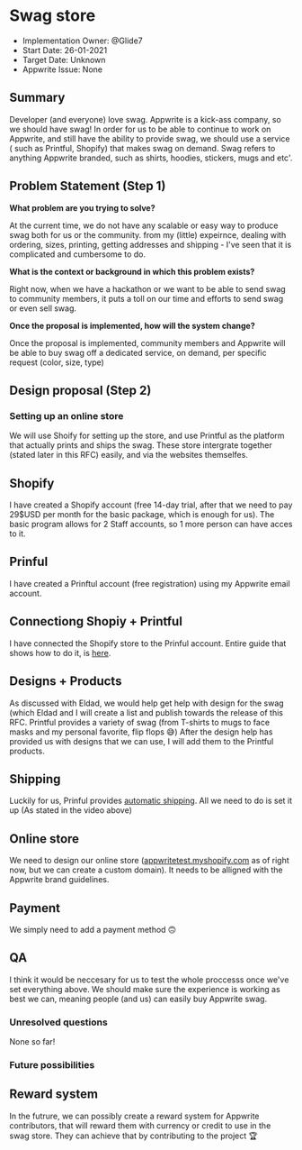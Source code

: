 # Swag store <!-- What do you want to call your `awesome_feature`? -->

- Implementation Owner: @Glide7
- Start Date: 26-01-2021
- Target Date: Unknown
- Appwrite Issue: None
  

## Summary

[summary]: #summary

Developer (and everyone) love swag. Appwrite is a kick-ass company, so we should have swag! In order for us to be able to continue to work on Appwrite, and still have the ability to provide swag, we should use a service ( such as Printful, Shopify) that makes swag on demand. Swag refers to anything Appwrite branded, such as shirts, hoodies, stickers, mugs and etc'. 

## Problem Statement (Step 1)

[problem-statement]: #problem-statement

**What problem are you trying to solve?**

At the current time, we do not have any scalable or easy way to produce swag both for us or the community. from my (little) expeirnce, dealing with ordering, sizes, printing, getting addresses and shipping - I've seen that it is complicated and cumbersome to do.

**What is the context or background in which this problem exists?**

Right now, when we have a hackathon or we want to be able to send swag to community members, it puts a toll on our time and efforts to send swag or even sell swag.

**Once the proposal is implemented, how will the system change?**

Once the proposal is implemented, community members and Appwrite will be able to buy swag off a dedicated service, on demand, per specific request (color, size, type)

<!-- Please avoid discussing your proposed solution. -->

## Design proposal (Step 2)

[design-proposal]: #design-proposal

<!--
This is the technical portion of the RFC. Explain the design in sufficient detail keeping in mind the following:

- Its interaction with other parts of the system is clear
- It is reasonably clear how the contribution would be implemented
- Dependencies on libraries, tools, projects or work that isn't yet complete
- New API routes that need to be created or modifications to the existing routes (if needed)
- Any breaking changes and ways in which we can ensure backward compatibility.
- Use Cases
- Goals
- Deliverables
- Changes to documentation
- Ways to scale the solution

Ensure that you include examples, code-snippets etc. to allow the community to understand the proposed solution. **It would be best if the examples use naming conventions that you intend to use during the actual implementation so that changes can be suggested early on during the development.**

Write your answer below.

-->


[prior-art]: #prior-art


### Setting up an online store
We will use Shoify for setting up the store, and use Printful as the platform that actually prints and ships the swag. These store intergrate together (stated later in this RFC) easily, and via the websites themselfes.

## Shopify
I have created a Shopify account (free 14-day trial, after that we need to pay 29$USD per month for the basic package, which is enough for us). The basic program allows for 2 Staff accounts, so 1 more person can have acces to it.

## Prinful
I have created a Prinftul account (free registration) using my Appwrite email account.

## Connectiong Shopiy + Printful
I have connected the Shopify store to the Prinful account. Entire guide that shows how to do it, is [here](https://www.youtube.com/watch?v=wqZgouaDjck).

## Designs + Products
As discussed with Eldad, we would help get help with design for the swag (which Eldad and I will create a list and publish towards the release of this RFC. Printful provides a variety of swag (from T-shirts to mugs to face masks and my personal favorite, flip flops 😅) 
After the design help has provided us with designs that we can use, I will add them to the Printful products.

## Shipping
Luckily for us, Prinful provides [automatic shipping](https://www.printful.com/shipping). All we need to do is set it up (As stated in the video above)

## Online store
We need to design our online store ([appwritetest.myshopify.com](appwritetest.myshopify.com) as of right now, but we can create a custom domain). It needs to be alligned with the Appwrite brand guidelines.

## Payment
We simply need to add a payment method 🙃

## QA
I think it would be neccesary for us to test the whole proccesss once we've set everything above. We should make sure the experience is working as best we can, meaning people (and us) can easily buy Appwrite swag.


### Unresolved questions

[unresolved-questions]: #unresolved-questions

<!-- What parts of the design do you expect to resolve through the RFC process before this gets merged? -->

<!-- Write your answer below. -->
None so far!

### Future possibilities

[future-possibilities]: #future-possibilities

<!-- This is also a good place to "dump ideas", if they are out of scope for the RFC you are writing but otherwise related. -->

<!-- Write your answer below. -->
## Reward system
In the futrure, we can possibly create a reward system for Appwrite contributors, that will reward them with currency or credit to use in the swag store. They can achieve that by contributing to the project 🏆
